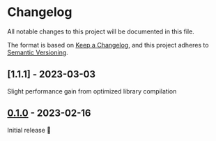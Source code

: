 # Changelog

All notable changes to this project will be documented in this file.

The format is based on [Keep a Changelog](https://keepachangelog.com/en/1.0.0/),
and this project adheres to [Semantic Versioning](https://semver.org/spec/v2.0.0.html).

## [1.1.1] - 2023-03-03

Slight performance gain from optimized library compilation

## [0.1.0] - 2023-02-16

Initial release 🎉

[0.1.1]: https://crates.io/crates/qrg/0.1.1
[0.1.0]: https://crates.io/crates/qrg/0.1.0
